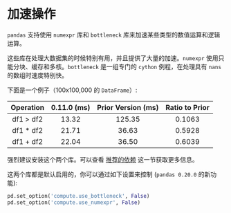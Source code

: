 # 加速操作
`pandas` 支持使用 `numexpr` 库和 `bottleneck` 库来加速某些类型的数值运算和逻辑运算。

这些库在处理大数据集的时候特别有用，并且提供了大量的加速。`numexpr` 使用只能分块、缓存和多核。`bottleneck` 是一组专门的 `cython` 例程，在处理具有 `nans` 的数组时速度特别快。

下面是一个例子（100x100,000 的 `DataFrame`）:

| Operation | 0.11.0 (ms) | Prior Version (ms) | Ratio to Prior |
|:---:|:---:|:---:|:---:|
| df1 > df2 | 13.32 | 125.35 | 0.1063 |
| df1 * df2 | 21.71 | 36.63 | 0.5928 |
| df1 + df2 | 22.04 | 36.50 | 0.6039 |

强烈建议安装这个两个库。可以查看 [推荐的依赖](chapter-2/dependencies/recommended_dependencies.md) 这一节获取更多信息。

这两个库都是默认启用的，你可以通过如下设置来控制 (`pandas 0.20.0` 的新功能):

```python
pd.set_option('compute.use_bottleneck', False)
pd.set_option('compute.use_numexpr', False)
```
